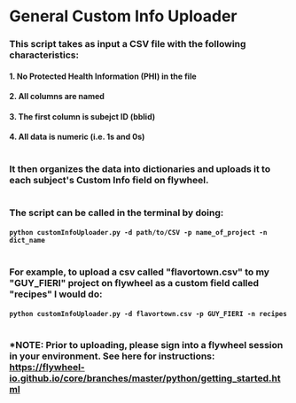 # General Custom Info Uploader

### This script takes as input a CSV file with the following characteristics:
#### 1. No Protected Health Information (PHI) in the file
#### 2. All columns are named
#### 3. The first column is subejct ID (bblid)
#### 4. All data is numeric (i.e. 1s and 0s) 
# 
### It then organizes the data into dictionaries and uploads it to each subject's Custom Info field on flywheel. 
# 
### The script can be called in the terminal by doing: 
#### ```python customInfoUploader.py -d path/to/CSV -p name_of_project -n dict_name``` 
# 
### For example, to upload a csv called "flavortown.csv" to my "GUY_FIERI" project on flywheel as a custom field called "recipes" I would do:
#### ```python customInfoUploader.py -d flavortown.csv -p GUY_FIERI -n recipes```
# 
### *NOTE: Prior to uploading, please sign into a flywheel session in your environment. See here for instructions: https://flywheel-io.github.io/core/branches/master/python/getting_started.html
